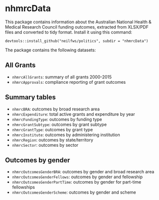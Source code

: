 # nhmrcData

This package contains information about the Australian National Health & Medical Research Council funding outcomes, extracted from XLSX/PDF files and converted to tidy format. Install it using this command:

```
devtools::install_github("neilfws/politics", subdir = "nhmrcData")
```

The package contains the following datasets:

## All Grants
* `nhmrcAllGrants`: summary of all grants 2000-2015
* `nhmrcApprovals`: compliance reporting of grant outcomes

## Summary tables
* `nhmrcBRA`: outcomes by broad research area
* `nhmrcExpenditure`: total active grants and expenditure by year
* `nhmrcFundingType`: outcomes by funding type
* `nhmrcGrantSubtype`: outcomes by grant subtype
* `nhmrcGrantType`: outcomes by grant type
* `nhmrcInstitute`: outcomes by administering institution
* `nhmrcRegion`: outcomes by state/territory
* `nhmrcSector`: outcomes by sector

## Outcomes by gender
* `nhmrcOutcomesGenderBRA`: outcomes by gender and broad research area
* `nhmrcOutcomesGenderFellows`: outcomes by gender and fellowship
* `nhmrcOutcomesGenderPartTime`: outcomes by gender for part-time fellowships
* `nhmrcOutcomesGenderScheme`: outcomes by gender and scheme
